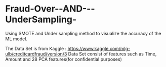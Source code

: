 # Fraud-Over--AND---UnderSampling-
Using SMOTE and Under sampling method to visualize the accuracy of the ML model.


The Data Set is from Kaggle : https://www.kaggle.com/mlg-ulb/creditcardfraud/version/3 Data Set consist of features such as Time, Amount and 28 PCA features(for confidential purposes)
